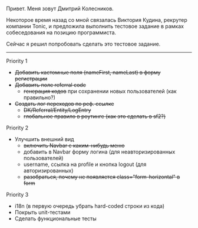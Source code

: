 
Привет. Меня зовут Дмитрий Колесников.

Некоторое время назад со мной связалась Виктория Кудина, рекрутер
компании Tonic, и предложила выполнить тестовое задание в рамках
собеседования на позицию программиста.

Сейчас я решил попробовать сделать это тестовое задание.

-----

Priority 1

 * ~~Добавить кастомные поля (nameFirst, nameLast) в форму регистрации~~
 * ~~Добавить поле referral code~~
    - ~~генерация кодов~~ при сохранении новых пользователей (как правильно?)
 * ~~Создать лог переходов по реф. ссылке~~
    - ~~DK/Referral/Entity/LogEntry~~
    - ~~глобальное правило в роутинге (как это сделать в sf2?)~~

Priority 2

 * Улучшить внешний вид
    - ~~включить Navbar с каким-нибудь меню~~
    - добавить в Navbar форму логина (для неавторизированных пользователей)
    - username, ссылка на profile и кнопка logout (для авторизированных)
    - ~~разобраться, почему не появляется class="form-horizontal" в form~~

Priority 3

 * i18n (в первую очередь убрать hard-coded строки из кода)
 * Покрыть unit-тестами
 * Сделать функциональные тесты
